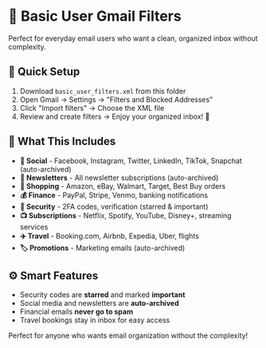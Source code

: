 # 📧 Basic User Gmail Filters

Perfect for everyday email users who want a clean, organized inbox without complexity.

## 🚀 Quick Setup
1. Download `basic_user_filters.xml` from this folder
2. Open Gmail → Settings → "Filters and Blocked Addresses"
3. Click "Import filters" → Choose the XML file
4. Review and create filters → Enjoy your organized inbox! 🎉

## 🎯 What This Includes

- **📱 Social** - Facebook, Instagram, Twitter, LinkedIn, TikTok, Snapchat (auto-archived)
- **📰 Newsletters** - All newsletter subscriptions (auto-archived)
- **🛒 Shopping** - Amazon, eBay, Walmart, Target, Best Buy orders
- **💰 Finance** - PayPal, Stripe, Venmo, banking notifications
- **🔐 Security** - 2FA codes, verification (starred & important)
- **📺 Subscriptions** - Netflix, Spotify, YouTube, Disney+, streaming services
- **✈️ Travel** - Booking.com, Airbnb, Expedia, Uber, flights
- **🏷️ Promotions** - Marketing emails (auto-archived)

## ⚙️ Smart Features
- Security codes are **starred** and marked **important**
- Social media and newsletters are **auto-archived** 
- Financial emails **never go to spam**
- Travel bookings stay in inbox for easy access

Perfect for anyone who wants email organization without the complexity!
